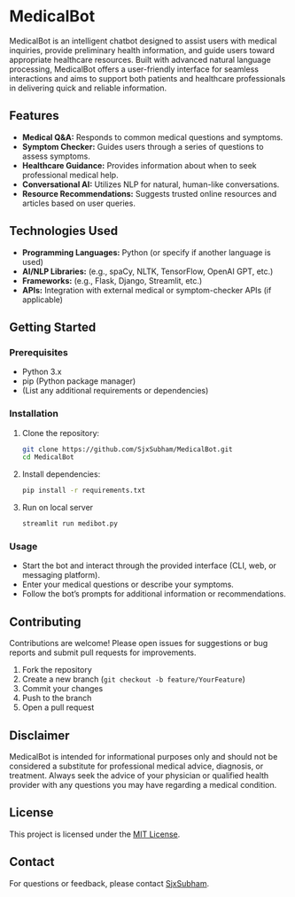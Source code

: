 # MedicalBot

MedicalBot is an intelligent chatbot designed to assist users with medical inquiries, provide preliminary health information, and guide users toward appropriate healthcare resources. Built with advanced natural language processing, MedicalBot offers a user-friendly interface for seamless interactions and aims to support both patients and healthcare professionals in delivering quick and reliable information.

## Features

- **Medical Q&A:** Responds to common medical questions and symptoms.
- **Symptom Checker:** Guides users through a series of questions to assess symptoms.
- **Healthcare Guidance:** Provides information about when to seek professional medical help.
- **Conversational AI:** Utilizes NLP for natural, human-like conversations.
- **Resource Recommendations:** Suggests trusted online resources and articles based on user queries.

## Technologies Used

- **Programming Languages:** Python (or specify if another language is used)
- **AI/NLP Libraries:** (e.g., spaCy, NLTK, TensorFlow, OpenAI GPT, etc.)
- **Frameworks:** (e.g., Flask, Django, Streamlit, etc.)
- **APIs:** Integration with external medical or symptom-checker APIs (if applicable)

## Getting Started

### Prerequisites

- Python 3.x
- pip (Python package manager)
- (List any additional requirements or dependencies)

### Installation

1. Clone the repository:
   ```bash
   git clone https://github.com/SjxSubham/MedicalBot.git
   cd MedicalBot
   ```
2. Install dependencies:
   ```bash
   pip install -r requirements.txt
   ```


3. Run on local server
   ```bash
   streamlit run medibot.py
   ```
   

### Usage

- Start the bot and interact through the provided interface (CLI, web, or messaging platform).
- Enter your medical questions or describe your symptoms.
- Follow the bot’s prompts for additional information or recommendations.

## Contributing

Contributions are welcome! Please open issues for suggestions or bug reports and submit pull requests for improvements.

1. Fork the repository
2. Create a new branch (`git checkout -b feature/YourFeature`)
3. Commit your changes
4. Push to the branch
5. Open a pull request

## Disclaimer

MedicalBot is intended for informational purposes only and should not be considered a substitute for professional medical advice, diagnosis, or treatment. Always seek the advice of your physician or qualified health provider with any questions you may have regarding a medical condition.

## License

This project is licensed under the [MIT License](LICENSE).

## Contact

For questions or feedback, please contact [SjxSubham](https://github.com/SjxSubham).
